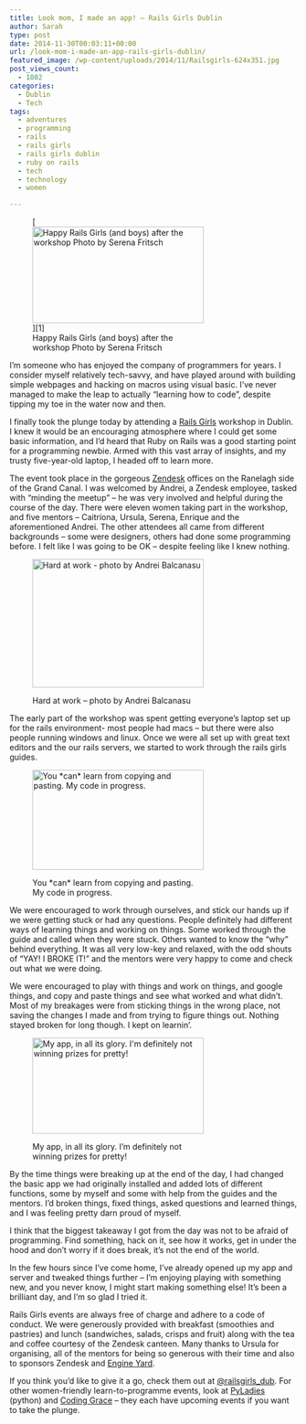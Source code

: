 ```yaml
---
title: Look mom, I made an app! – Rails Girls Dublin
author: Sarah
type: post
date: 2014-11-30T00:03:11+00:00
url: /look-mom-i-made-an-app-rails-girls-dublin/
featured_image: /wp-content/uploads/2014/11/Railsgirls-624x351.jpg
post_views_count:
  - 1802
categories:
  - Dublin
  - Tech
tags:
  - adventures
  - programming
  - rails
  - rails girls
  - rails girls dublin
  - ruby on rails
  - tech
  - technology
  - women

---
```

<figure id="attachment_1876" aria-describedby="caption-attachment-1876" style="width: 300px" class="wp-caption aligncenter">[<img class="size-medium wp-image-1876" src="http://niria.in/wp-content/uploads/2014/11/Railsgirls-300x169.jpg" alt="Happy Rails Girls (and boys) after the workshop Photo by Serena Fritsch" width="300" height="169" srcset="http://niria.in/wp-content/uploads/2014/11/Railsgirls-300x169.jpg 300w, http://niria.in/wp-content/uploads/2014/11/Railsgirls-624x351.jpg 624w, http://niria.in/wp-content/uploads/2014/11/Railsgirls.jpg 1024w" sizes="(max-width: 300px) 100vw, 300px" />][1]<figcaption id="caption-attachment-1876" class="wp-caption-text">Happy Rails Girls (and boys) after the workshop Photo by Serena Fritsch</figcaption></figure> 

I&#8217;m someone who has enjoyed the company of programmers for years. I consider myself relatively tech-savvy, and have played around with building simple webpages and hacking on macros using visual basic. I&#8217;ve never managed to make the leap to actually “learning how to code”, despite tipping my toe in the water now and then.

I finally took the plunge today by attending a <a href="http://railsgirls.com/" target="_blank">Rails Girls</a> workshop in Dublin. I knew it would be an encouraging atmosphere where I could get some basic information, and I&#8217;d heard that Ruby on Rails was a good starting point for a programming newbie. Armed with this vast array of insights, and my trusty five-year-old laptop, I headed off to learn more.

The event took place in the gorgeous <a href="https://www.zendesk.com" target="_blank">Zendesk</a> offices on the Ranelagh side of the Grand Canal. I was welcomed by Andrei, a Zendesk employee, tasked with “minding the meetup” &#8211; he was very involved and helpful during the course of the day. There were eleven women taking part in the workshop, and five mentors &#8211; Caitríona, Ursula, Serena, Enrique and the aforementioned Andrei. The other attendees all came from different backgrounds &#8211; some were designers, others had done some programming before. I felt like I was going to be OK &#8211; despite feeling like I knew nothing.<figure id="attachment_1887" aria-describedby="caption-attachment-1887" style="width: 300px" class="wp-caption alignright">

[<img class="size-medium wp-image-1887" src="http://niria.in/wp-content/uploads/2014/11/B3muHq0CcAAmjvU-300x225.jpg" alt="Hard at work - photo by Andrei Balcanasu" width="300" height="225" srcset="http://niria.in/wp-content/uploads/2014/11/B3muHq0CcAAmjvU-300x225.jpg 300w, http://niria.in/wp-content/uploads/2014/11/B3muHq0CcAAmjvU.jpg 600w" sizes="(max-width: 300px) 100vw, 300px" />][2]<figcaption id="caption-attachment-1887" class="wp-caption-text">Hard at work &#8211; photo by Andrei Balcanasu</figcaption></figure> 

The early part of the workshop was spent getting everyone’s laptop set up for the rails environment- most people had macs &#8211; but there were also  people running windows and linux. Once we were all set up with great text editors and the our rails servers, we started to work through the rails girls guides.<figure id="attachment_1882" aria-describedby="caption-attachment-1882" style="width: 300px" class="wp-caption alignright">

[<img class="size-medium wp-image-1882" src="http://niria.in/wp-content/uploads/2014/11/2014-11-29-130428_1024x600_scrot-300x175.png" alt="You *can* learn from copying and pasting. My code in progress." width="300" height="175" srcset="http://niria.in/wp-content/uploads/2014/11/2014-11-29-130428_1024x600_scrot-300x175.png 300w, http://niria.in/wp-content/uploads/2014/11/2014-11-29-130428_1024x600_scrot-624x365.png 624w, http://niria.in/wp-content/uploads/2014/11/2014-11-29-130428_1024x600_scrot.png 1024w" sizes="(max-width: 300px) 100vw, 300px" />][3]<figcaption id="caption-attachment-1882" class="wp-caption-text">You \*can\* learn from copying and pasting. My code in progress.</figcaption></figure> 

We were encouraged to work through ourselves, and stick our hands up if we were getting stuck or had any questions. People definitely had different ways of learning things and working on things. Some worked through the guide and called when they were stuck. Others wanted to know the &#8220;why&#8221; behind everything. It was all very low-key and relaxed, with the odd shouts of “YAY! I BROKE IT!” and the mentors were very happy to come and check out what we were doing.

We were encouraged to play with things and work on things, and google things, and copy and paste things and see what worked and what didn&#8217;t. Most of my breakages were from sticking things in the wrong place, not saving the changes I made and from trying to figure things out. Nothing stayed broken for long though. I kept on learnin&#8217;.<figure id="attachment_1881" aria-describedby="caption-attachment-1881" style="width: 300px" class="wp-caption alignright">

[<img class="size-medium wp-image-1881" src="http://niria.in/wp-content/uploads/2014/11/2014-11-30-002113_1024x576_scrot-300x168.png" alt="My app, in all its glory. I'm definitely not winning prizes for pretty!" width="300" height="168" srcset="http://niria.in/wp-content/uploads/2014/11/2014-11-30-002113_1024x576_scrot-300x168.png 300w, http://niria.in/wp-content/uploads/2014/11/2014-11-30-002113_1024x576_scrot-624x351.png 624w, http://niria.in/wp-content/uploads/2014/11/2014-11-30-002113_1024x576_scrot.png 1024w" sizes="(max-width: 300px) 100vw, 300px" />][4]<figcaption id="caption-attachment-1881" class="wp-caption-text">My app, in all its glory. I&#8217;m definitely not winning prizes for pretty!</figcaption></figure> 

By the time things were breaking up at the end of the day, I had changed the basic app we had originally installed and added lots of different functions, some by myself and some with help from the guides and the mentors. I’d broken things, fixed things, asked questions and learned things, and I was feeling pretty darn proud of myself.

I think that the biggest takeaway I got from the day was not to be afraid of programming. Find something, hack on it, see how it works, get in under the hood and don’t worry if it does break, it&#8217;s not the end of the world.

In the few hours since I’ve come home, I’ve already opened up my app and server and tweaked things further &#8211; I’m enjoying playing with something new, and you never know, I might start making something else! It&#8217;s been a brilliant day, and I&#8217;m so glad I tried it.

Rails Girls events are always free of charge and adhere to a code of conduct. We were generously provided with breakfast (smoothies and pastries) and lunch (sandwiches, salads, crisps and fruit) along with the tea and coffee courtesy of the Zendesk canteen. Many thanks to Ursula for organising, all of the mentors for being so generous with their time and also to sponsors Zendesk and <a href="https://www.engineyard.com/" target="_blank">Engine Yard</a>.

If you think you’d like to give it a go, check them out at <a href="http://twitter.com/railsgirls_dub" target="_blank">@railsgirls_dub</a>. For other women-friendly learn-to-programme events, look at <a href="http://www.meetup.com/PyLadiesDublin/" target="_blank">PyLadies</a> (python) and <a href="https://codinggrace.com/" target="_blank">Coding Grace</a> &#8211; they each have upcoming events if you want to take the plunge.

&nbsp;

 [1]: http://niria.in/wp-content/uploads/2014/11/Railsgirls.jpg
 [2]: http://niria.in/wp-content/uploads/2014/11/B3muHq0CcAAmjvU.jpg
 [3]: http://niria.in/wp-content/uploads/2014/11/2014-11-29-130428_1024x600_scrot.png
 [4]: http://niria.in/wp-content/uploads/2014/11/2014-11-30-002113_1024x576_scrot.png